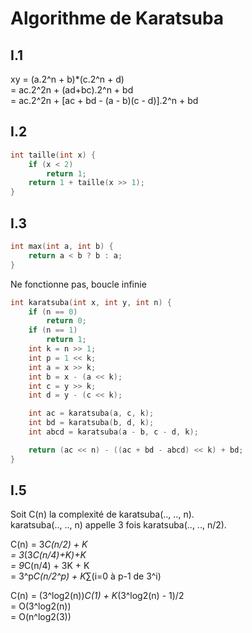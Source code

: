 # Algorithme de Karatsuba

## I.1

xy = (a.2^n + b)*(c.2^n + d)  
	 = ac.2^2n + (ad+bc).2^n + bd  
	 = ac.2^2n + [ac + bd - (a - b)(c - d)].2^n + bd  


## I.2
```c
int taille(int x) {
	if (x < 2)
		return 1;
	return 1 + taille(x >> 1);
}

```

## I.3
```c
int max(int a, int b) {
	return a < b ? b : a;
}

```

 Ne fonctionne pas, boucle infinie   
```c
int karatsuba(int x, int y, int n) {
	if (n == 0)
		return 0;
	if (n == 1)
		return 1;
	int k = n >> 1;
	int p = 1 << k;
	int a = x >> k;
	int b = x - (a << k);
	int c = y >> k;
	int d = y - (c << k);

	int ac = karatsuba(a, c, k);
	int bd = karatsuba(b, d, k);
	int abcd = karatsuba(a - b, c - d, k);

	return (ac << n) - ((ac + bd - abcd) << k) + bd;
}

```

## I.5

Soit C(n) la complexité de karatsuba(.., .., n).    
karatsuba(.., .., n) appelle 3 fois karatsuba(.., .., n/2).    

C(n) = 3*C(n/2) + K  
		 = 3*(3*C(n/4)+K)+K  
		 = 9*C(n/4) + 3K + K  
		 = 3^p*C(n/2^p) + K*∑(i=0 à p-1 de 3^i)  

C(n) = (3^log2(n))*C(1) + K*(3^log2(n) - 1)/2  
		 = O(3^log2(n))  
		 = O(n^log2(3))  
